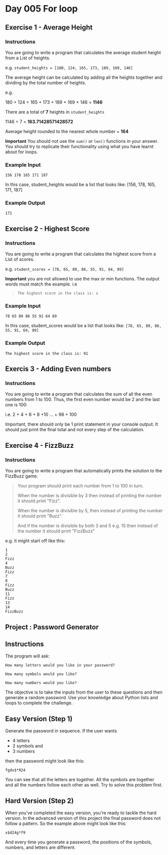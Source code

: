 # Day 005 For loop

## Exercise 1 - Average Height
### Instructions

You are going to write a program that calculates the average student height from a List of heights.

e.g.  `student_heights = [180, 124, 165, 173, 189, 169, 146]`

The average height can be calculated by adding all the heights together and dividing by the total number of heights.

e.g.

180 + 124 + 165 + 173 + 189 + 169 + 146 =  **1146**

There are a total of  **7**  heights in  `student_heights`

1146 ÷ 7 =  **163.71428571428572**

Average height rounded to the nearest whole number =  **164**

**Important**  You should not use the  `sum()`  or  `len()`  functions in your answer. You should try to replicate their functionality using what you have learnt about for loops.

### Example Input

```plaintext
156 178 165 171 187
```

In this case, student_heights would be a list that looks like: [156, 178, 165, 171, 187]

### Example Output

```plaintext
171
```


## Exercise 2 - Highest Score
### Instructions

You are going to write a program that calculates the highest score from a List of scores.

e.g.  `student_scores = [78, 65, 89, 86, 55, 91, 64, 89]`

**Important**  you are not allowed to use the max or min functions. The output words must match the example. i.e

> `The highest score in the class is: x`

### Example Input

```plaintext
78 65 89 86 55 91 64 89
```

In this case, student_scores would be a list that looks like:  `[78, 65, 89, 86, 55, 91, 64, 89]`

### Example Output

```plaintext
The highest score in the class is: 91
```

## Exercis 3 - Adding Even numbers
### Instructions

You are going to write a program that calculates the sum of all the even numbers from 1 to 100. Thus, the first even number would be 2 and the last one is 100:

i.e. 2 + 4 + 6 + 8 +10 ... + 98 + 100

Important, there should only be 1 print statement in your console output. It should just print the final total and not every step of the calculation.

## Exercise 4 - FizzBuzz
### Instructions

You are going to write a program that automatically prints the solution to the FizzBuzz game.

> Your program should print each number from 1 to 100 in turn.
> 
> When the number is divisible by 3 then instead of printing the number it should print "Fizz".
> 
> When the number is divisible by 5, then instead of printing the number it should print "Buzz".`
> 
> And if the number is divisible by both 3 and 5 e.g. 15 then instead of the number it should print "FizzBuzz"

e.g. it might start off like this:

```plaintext
1
2
Fizz
4
Buzz
Fizz
7
8
Fizz
Buzz
11
Fizz
13
14
FizzBuzz
```

## Project : Password Generator

## Instructions

The program will ask:
```
How many letters would you like in your password?
```
```
How many symbols would you like?
```
```
How many numbers would you like?
```
The objective is to take the inputs from the user to these questions and then generate a random password. Use your knowledge about Python lists and loops to complete the challenge. 

## Easy Version (Step 1)

Generate the password in sequence. If the user wants 
* 4 letters
* 2 symbols and
* 3 numbers

then the password might look like this: 

```
fgdx$*924
```
You can see that all the letters are together. All the symbols are together and all the numbers follow each other as well. Try to solve this problem first. 

## Hard Version (Step 2)

When you've completed the easy version, you're ready to tackle the hard version. In the advanced version of this project the final password does not follow a pattern. So the example above might look like this:
```
x$d24g*f9
```
And every time you generate a password, the positions of the symbols, numbers, and letters are different.

